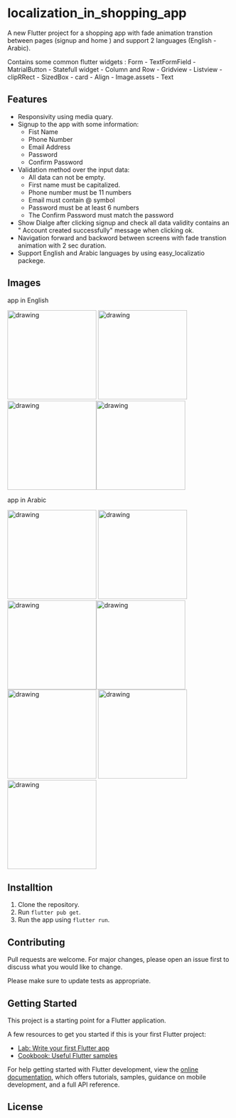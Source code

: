 # localization_in_shopping_app

A new Flutter project for a shopping app with fade animation transtion between pages (signup and home ) and support 2 languages (English - Arabic).

Contains some common flutter widgets : Form - TextFormField - MatrialButton - Statefull widget - Column and Row - Gridview - Listview - clipRRect - SizedBox - card - Align - Image.assets - Text

## Features

- Responsivity using media quary.
- Signup to the app with some information:
  - Fist Name
  - Phone Number
  - Email Address
  - Password
  - Confirm Password
- Validation method over the input data:
  - All data can not be empty.
  - First name must be capitalized.
  - Phone number must be 11 numbers
  - Email must contain @ symbol
  - Password must be at least 6 numbers
  - The Confirm Password must match the password
- Show Dialge after clicking signup and check all data validity contains an " Account created successfully" message when clicking ok.
- Navigation forward and backword between screens with fade transtion animation with 2 sec duration.
- Support English and Arabic languages by using easy_localizatio packege.

## Images

app in English 

<img src="screenshot11.jpg" alt="drawing" width="200"/> <img src="screenshot10.jpg" alt="drawing" width="200"/> <img src="screenshot9.jpg" alt="drawing" width="200"/><img src="screenshot8.jpg" alt="drawing" width="200"/>

app in Arabic 

<img src="screenshot1.jpg" alt="drawing" width="200"/> <img src="screenshot2.jpg" alt="drawing" width="200"/> <img src="screenshot3.jpg" alt="drawing" width="200"/><img src="screenshot4.jpg" alt="drawing" width="200"/><img src="screenshot5.jpg" alt="drawing" width="200"/> <img src="screenshot6.jpg" alt="drawing" width="200"/> <img src="screenshot7.jpg" alt="drawing" width="200"/>

## Installtion

1. Clone the repository.
2. Run `flutter pub get`.
3. Run the app using `flutter run`.

## Contributing

Pull requests are welcome. For major changes, please open an issue first
to discuss what you would like to change.

Please make sure to update tests as appropriate.

## Getting Started

This project is a starting point for a Flutter application.

A few resources to get you started if this is your first Flutter project:

- [Lab: Write your first Flutter app](https://docs.flutter.dev/get-started/codelab)
- [Cookbook: Useful Flutter samples](https://docs.flutter.dev/cookbook)

For help getting started with Flutter development, view the
[online documentation](https://docs.flutter.dev/), which offers tutorials,
samples, guidance on mobile development, and a full API reference.

## License
